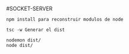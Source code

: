 #SOCKET-SERVER
```
npm install para reconstruir modulos de node

```

```
tsc -w Generar el dist
```

``` PARA LEVANTAR EL SERVIDOR 
nodemon dist/
node dist/
```